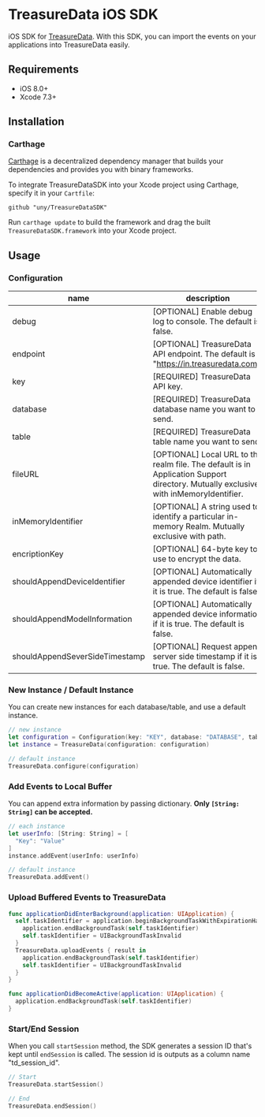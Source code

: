 # TreasureData iOS SDK

iOS SDK for [TreasureData](http://www.treasuredata.com/). With this SDK, you can import the events on your applications into TreasureData easily.

## Requirements
* iOS 8.0+
* Xcode 7.3+

## Installation

### Carthage

[Carthage](https://github.com/Carthage/Carthage) is a decentralized dependency manager that builds your dependencies and provides you with binary frameworks.

To integrate TreasureDataSDK into your Xcode project using Carthage, specify it in your `Cartfile`:

```ogdl
github "uny/TreasureDataSDK"
```

Run `carthage update` to build the framework and drag the built `TreasureDataSDK.framework` into your Xcode project.

## Usage

### Configuration

|name|description|
|---|---|
|debug|[OPTIONAL] Enable debug log to console. The default is false.|
|endpoint|[OPTIONAL] TreasureData API endpoint. The default is "https://in.treasuredata.com".|
|key|[REQUIRED] TreasureData API key.|
|database|[REQUIRED] TreasureData database name you want to send.|
|table|[REQUIRED] TreasureData table name you want to send.|
|fileURL|[OPTIONAL] Local URL to the realm file. The default is in Application Support directory. Mutually exclusive with inMemoryIdentifier.|
|inMemoryIdentifier|[OPTIONAL] A string used to identify a particular in-memory Realm. Mutually exclusive with path.|
|encriptionKey|[OPTIONAL] 64-byte key to use to encrypt the data.|
|shouldAppendDeviceIdentifier|[OPTIONAL] Automatically appended device identifier if it is true. The default is false.|
|shouldAppendModelInformation|[OPTIONAL] Automatically appended device information if it is true. The default is false.|
|shouldAppendSeverSideTimestamp|[OPTIONAL] Request append server side timestamp if it is true. The default is false.|

### New Instance / Default Instance

You can create new instances for each database/table, and use a default instance.

```swift
// new instance
let configuration = Configuration(key: "KEY", database: "DATABASE", table: "TABLE")
let instance = TreasureData(configuration: configuration)

// default instance
TreasureData.configure(configuration)
```

### Add Events to Local Buffer

You can append extra information by passing dictionary.
**Only `[String: String]` can be accepted.**

```swift
// each instance
let userInfo: [String: String] = [
  "Key": "Value"
]
instance.addEvent(userInfo: userInfo)

// default instance
TreasureData.addEvent()
```

### Upload Buffered Events to TreasureData

```swift
func applicationDidEnterBackground(application: UIApplication) {
  self.taskIdentifier = application.beginBackgroundTaskWithExpirationHandler {
    application.endBackgroundTask(self.taskIdentifier)
    self.taskIdentifier = UIBackgroundTaskInvalid
  }
  TreasureData.uploadEvents { result in
    application.endBackgroundTask(self.taskIdentifier)
    self.taskIdentifier = UIBackgroundTaskInvalid
  }
}

func applicationDidBecomeActive(application: UIApplication) {
  application.endBackgroundTask(self.taskIdentifier)
}
```

### Start/End Session

When you call `startSession` method,  the SDK generates a session ID that's kept until `endSession` is called. The session id is outputs as a column name "td_session_id".

```swift
// Start
TreasureData.startSession()

// End
TreasureData.endSession()
```

